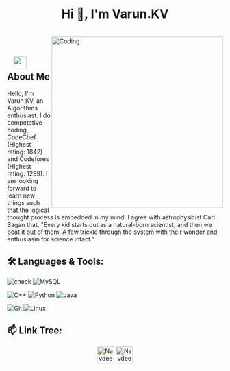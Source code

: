 <h1 align="center">Hi 👋, I'm Varun.KV</h1>

</br>
<img align="right" alt="Coding" width="400" src="https://media.giphy.com/media/WtTnAfZn6aVJfBzlN3/giphy.gif">
</br>

## &nbsp; &nbsp;<img src="https://media.giphy.com/media/WtTnAfZn6aVJfBzlN3/giphy.gif" width="30"> **About Me**

Hello, I'm Varun KV, an Algorithms enthusiast. I do competetive coding, CodeChef (Highest rating: 1842) and Codefores (Highest rating: 1299). I am looking forward to learn new things such that the logical thought process is embedded in my mind. I agree with astrophysicist Carl Sagan that, "Every kid starts out as a natural-born scientist, and then we beat it out of them. A few trickle through the system with their wonder and enthusiasm for science intact."

## 🛠️ **Languages & Tools:**

![check](https://img.shields.io/badge/html%20-%23E34F26.svg?&style=for-the-badge&logo=html5&logoColor=white)
![MySQL](https://img.shields.io/badge/-MySQL-eeeeee?style=for-the-badge&logo=mysql)

![C++](https://img.shields.io/badge/c++%20-%2300599C.svg?&style=for-the-badge&logo=c%2B%2B&ogoColor=white)
![Python](https://img.shields.io/badge/-Python-red?style=for-the-badge&logo=python)
![Java](https://img.shields.io/badge/-Java-ffb400?style=for-the-badge&logo=java&logoColor=ffff3f)

![Git](https://img.shields.io/badge/git%20-%23F05033.svg?&style=for-the-badge&logo=git&logoColor=white)
![Linux](https://img.shields.io/badge/-linux-772953?style=for-the-badge&logo=linux)


## 📫 **Link Tree:**
<p align="center">
<a href="https://www.linkedin.com/in/navdeep-k-471524194/" target="blank"><img align="center" src="https://cdn.jsdelivr.net/npm/simple-icons@3.0.1/icons/linkedin.svg" alt="Navdeep.K" height="40" width="40" /></a>
<a href="mailto:navdeep152002@gmail.com" target="blank"><img align="center" src="https://cdn.jsdelivr.net/npm/simple-icons@3.0.1/icons/gmail.svg" alt="Navdeep.K" height="40" width="40" /></a>
